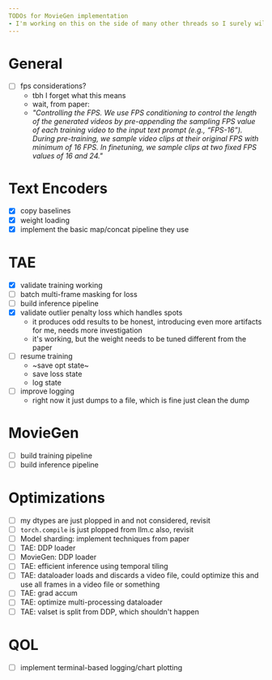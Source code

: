 ```yaml
---
TODOs for MovieGen implementation
- I'm working on this on the side of many other threads so I surely will need a reminder of what I was doing as I tackle this in week-chunks
---
```


# General
- [ ] fps considerations?
    - tbh I forget what this means
    - wait, from paper:
    - *"Controlling the FPS. We use FPS conditioning to control the length of the generated videos by pre-appending the sampling FPS value of each training video to the input text prompt (e.g., “FPS-16”). During pre-training, we sample video clips at their original FPS with minimum of 16 FPS. In finetuning, we sample clips at two fixed FPS values of 16 and 24."*

# Text Encoders
- [x] copy baselines
- [x] weight loading
- [x] implement the basic map/concat pipeline they use

# TAE
- [x] validate training working
- [ ] batch multi-frame masking for loss
- [ ] build inference pipeline
- [x] validate outlier penalty loss which handles spots
    - it produces odd results to be honest, introducing even more artifacts for me, needs more investigation
    - it's working, but the weight needs to be tuned different from the paper
- [ ] resume training
    - ~save opt state~
    - save loss state
    - log state
- [ ] improve logging
    - right now it just dumps to a file, which is fine just clean the dump

# MovieGen
- [ ] build training pipeline
- [ ] build inference pipeline

# Optimizations
- [ ] my dtypes are just plopped in and not considered, revisit
- [ ] `torch.compile` is just plopped from llm.c also, revisit
- [ ] Model sharding: implement techniques from paper
- [ ] TAE: DDP loader
- [ ] MovieGen: DDP loader
- [ ] TAE: efficient inference using temporal tiling
- [ ] TAE: dataloader loads and discards a video file, could optimize this and use all frames in a video file or something
- [ ] TAE: grad accum
- [ ] TAE: optimize multi-processing dataloader
- [ ] TAE: valset is split from DDP, which shouldn't happen

# QOL
- [ ] implement terminal-based logging/chart plotting
